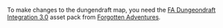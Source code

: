 To make changes to the dungendraft map, you need the [FA Dungeondraft Integration 3.0](https://www.patreon.com/posts/56375276) asset pack from [Forgotten Adventures](https://www.forgotten-adventures.net/).

